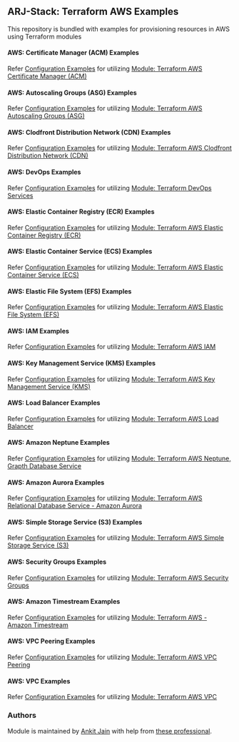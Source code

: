 ## ARJ-Stack: Terraform AWS Examples

This repository is bundled with examples for provisioning resources in AWS using Terraform modules

#### AWS: Certificate Manager (ACM) Examples

Refer [Configuration Examples](https://github.com/arjstack/terraform-aws-examples/tree/main/aws-acm) for utilizing [Module: Terraform AWS Certificate Manager (ACM)](https://github.com/arjstack/terraform-aws-acm)

#### AWS: Autoscaling Groups (ASG) Examples

Refer [Configuration Examples](https://github.com/arjstack/terraform-aws-examples/tree/main/aws-asg) for utilizing [Module: Terraform AWS Autoscaling Groups (ASG)](https://github.com/arjstack/terraform-aws-asg)

#### AWS: Clodfront Distribution Network (CDN) Examples

Refer [Configuration Examples](https://github.com/arjstack/terraform-aws-examples/tree/main/aws-cdn) for utilizing [Module: Terraform AWS Clodfront Distribution Network (CDN)](https://github.com/arjstack/terraform-aws-cdn)

#### AWS: DevOps Examples

Refer [Configuration Examples](https://github.com/arjstack/terraform-aws-examples/tree/main/aws-devops) for utilizing [Module: Terraform DevOps Services](https://github.com/arjstack/terraform-aws-devops)

#### AWS: Elastic Container Registry (ECR) Examples

Refer [Configuration Examples](https://github.com/arjstack/terraform-aws-examples/tree/main/aws-ecr) for utilizing [Module: Terraform AWS Elastic Container Registry (ECR)](https://github.com/arjstack/terraform-aws-ecr)

#### AWS: Elastic Container Service (ECS) Examples

Refer [Configuration Examples](https://github.com/arjstack/terraform-aws-examples/tree/main/aws-ecs) for utilizing [Module: Terraform AWS Elastic Container Service (ECS)](https://github.com/arjstack/terraform-aws-ecs)

#### AWS: Elastic File System (EFS) Examples

Refer [Configuration Examples](https://github.com/arjstack/terraform-aws-examples/tree/main/aws-efs) for utilizing [Module: Terraform AWS Elastic File System (EFS)](https://github.com/arjstack/terraform-aws-efs)

#### AWS: IAM Examples

Refer [Configuration Examples](https://github.com/arjstack/terraform-aws-examples/tree/main/aws-iam) for utilizing [Module: Terraform AWS IAM](https://github.com/arjstack/terraform-aws-iam)

#### AWS: Key Management Service (KMS) Examples

Refer [Configuration Examples](https://github.com/arjstack/terraform-aws-examples/tree/main/aws-kms) for utilizing [Module: Terraform AWS Key Management Service (KMS)](https://github.com/arjstack/terraform-aws-kms)

#### AWS: Load Balancer Examples

Refer [Configuration Examples](https://github.com/arjstack/terraform-aws-examples/tree/main/aws-load-balancer) for utilizing [Module: Terraform AWS Load Balancer](https://github.com/arjstack/terraform-aws-load-balancer)

#### AWS: Amazon Neptune Examples

Refer [Configuration Examples](https://github.com/arjstack/terraform-aws-examples/tree/main/aws-neptune) for utilizing [Module: Terraform AWS Neptune, Grapth Database Service](https://github.com/arjstack/terraform-aws-neptune)

#### AWS: Amazon Aurora Examples

Refer [Configuration Examples](https://github.com/arjstack/terraform-aws-examples/tree/main/aws-rds-aurora) for utilizing [Module: Terraform AWS Relational Database Service - Amazon Aurora](https://github.com/arjstack/terraform-aws-rds-aurora)

#### AWS: Simple Storage Service (S3) Examples

Refer [Configuration Examples](https://github.com/arjstack/terraform-aws-examples/tree/main/aws-s3) for utilizing [Module: Terraform AWS Simple Storage Service (S3)](https://github.com/arjstack/terraform-aws-s3)

#### AWS: Security Groups Examples

Refer [Configuration Examples](https://github.com/arjstack/terraform-aws-examples/tree/main/aws-security-groups) for utilizing [Module: Terraform AWS Security Groups](https://github.com/arjstack/terraform-aws-security-groups)

#### AWS: Amazon Timestream Examples

Refer [Configuration Examples](https://github.com/arjstack/terraform-aws-examples/tree/main/aws-timestream) for utilizing [Module: Terraform AWS - Amazon Timestream](https://github.com/arjstack/terraform-aws-timestream)

#### AWS: VPC Peering Examples

Refer [Configuration Examples](https://github.com/arjstack/terraform-aws-examples/tree/main/aws-vpc-peering) for utilizing [Module: Terraform AWS VPC Peering](https://github.com/arjstack/terraform-aws-vpc-peering)

#### AWS: VPC Examples

Refer [Configuration Examples](https://github.com/arjstack/terraform-aws-examples/tree/main/aws-vpc) for utilizing [Module: Terraform AWS VPC](https://github.com/arjstack/terraform-aws-vpc)

### Authors

Module is maintained by [Ankit Jain](https://github.com/ankit-jn) with help from [these professional](https://github.com/arjstack/terraform-aws-examples/graphs/contributors).